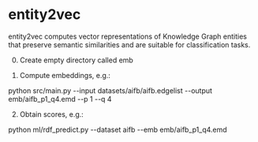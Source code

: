 # entity2vec
entity2vec computes vector representations of Knowledge Graph entities that preserve semantic similarities and are suitable for classification tasks.

0) Create empty directory called emb

1) Compute embeddings, e.g.:

python src/main.py --input datasets/aifb/aifb.edgelist --output emb/aifb_p1_q4.emd --p 1 --q 4

2) Obtain scores, e.g.:

python ml/rdf_predict.py --dataset aifb --emb emb/aifb_p1_q4.emd 
